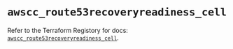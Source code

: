 # `awscc_route53recoveryreadiness_cell`

Refer to the Terraform Registory for docs: [`awscc_route53recoveryreadiness_cell`](https://registry.terraform.io/providers/hashicorp/awscc/0.70.0/docs/resources/route53recoveryreadiness_cell).
